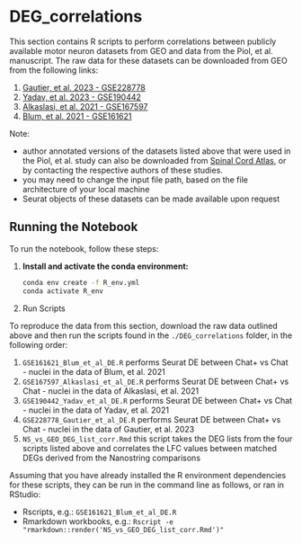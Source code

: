 # DEG_correlations

This section contains R scripts to perform correlations between publicly available motor neuron datasets from GEO and data from the Piol, et al. manuscript. The raw data for these datasets can be downloaded from GEO from the following links:

1. [Gautier, et al. 2023 - GSE228778](https://www.ncbi.nlm.nih.gov/geo/query/acc.cgi?acc=GSE228778)
2. [Yadav, et al. 2023 - GSE190442](https://www.ncbi.nlm.nih.gov/geo/query/acc.cgi?acc=GSE190442)
3. [Alkaslasi, et al. 2021 - GSE167597](https://www.ncbi.nlm.nih.gov/geo/query/acc.cgi?acc=GSE167597)
4. [Blum, et al. 2021 - GSE161621](https://www.ncbi.nlm.nih.gov/geo/query/acc.cgi?acc=GSE161621)

Note:
- author annotated versions of the datasets listed above that were used in the Piol, et al. study can also be downloaded from [Spinal Cord Atlas](http://spinalcordatlas.org/), or by contacting the respective authors of these studies.
- you may need to change the input file path, based on the file architecture of your local machine
- Seurat objects of these datasets can be made available upon request

## Running the Notebook

To run the notebook, follow these steps:

1. **Install and activate the conda environment:**

   ```bash
   conda env create -f R_env.yml
   conda activate R_env
   ```
2. Run Scripts 

To reproduce the data from this section, download the raw data outlined above and then run the scripts found in the `./DEG_correlations` folder, in the following order:
1. `GSE161621_Blum_et_al_DE.R` performs Seurat DE between Chat+ vs Chat - nuclei in the data of Blum, et al. 2021
2. `GSE167597_Alkaslasi_et_al_DE.R` performs Seurat DE between Chat+ vs Chat - nuclei in the data of Alkaslasi, et al. 2021
3. `GSE190442_Yadav_et_al_DE.R` performs Seurat DE between Chat+ vs Chat - nuclei in the data of Yadav, et al. 2021
4. `GSE228778_Gautier_et_al_DE.R` performs Seurat DE between Chat+ vs Chat - nuclei in the data of Gautier, et al. 2023
5. `NS_vs_GEO_DEG_list_corr.Rmd` this script takes the DEG lists from the four scripts listed above and correlates the LFC values between matched DEGs derived from the Nanostring comparisons

Assuming that you have already installed the R environment dependencies for these scripts,
they can be run in the command line as follows, or ran in RStudio:
- Rscripts, e.g.: `GSE161621_Blum_et_al_DE.R`
- Rmarkdown workbooks, e.g.: `Rscript -e "rmarkdown::render('NS_vs_GEO_DEG_list_corr.Rmd')"`
